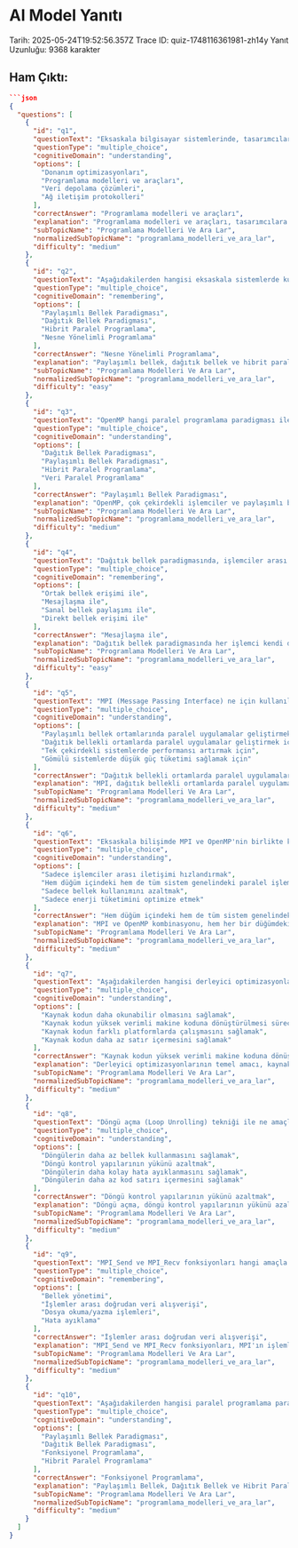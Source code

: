 # AI Model Yanıtı

Tarih: 2025-05-24T19:52:56.357Z
Trace ID: quiz-1748116361981-zh14y
Yanıt Uzunluğu: 9368 karakter

## Ham Çıktı:
```json
```json
{
  "questions": [
    {
      "id": "q1",
      "questionText": "Eksaskala bilgisayar sistemlerinde, tasarımcılara yüksek hesaplama gücünü kullanmaları için köprü görevi gören temel unsur aşağıdakilerden hangisidir?",
      "questionType": "multiple_choice",
      "cognitiveDomain": "understanding",
      "options": [
        "Donanım optimizasyonları",
        "Programlama modelleri ve araçları",
        "Veri depolama çözümleri",
        "Ağ iletişim protokolleri"
      ],
      "correctAnswer": "Programlama modelleri ve araçları",
      "explanation": "Programlama modelleri ve araçları, tasarımcılara eksaskala sistemlerin yüksek hesaplama gücünü kullanabilmeleri için bir köprü görevi görür ve eksaskala bilgisayar sistemleri için kritik bir rol oynar. Bu modeller ve araçlar, karmaşık sistemlerin yönetilmesini ve optimize edilmesini sağlar.",
      "subTopicName": "Programlama Modelleri Ve Ara Lar",
      "normalizedSubTopicName": "programlama_modelleri_ve_ara_lar",
      "difficulty": "medium"
    },
    {
      "id": "q2",
      "questionText": "Aşağıdakilerden hangisi eksaskala sistemlerde kullanılan temel paralel programlama paradigmalarından biri değildir?",
      "questionType": "multiple_choice",
      "cognitiveDomain": "remembering",
      "options": [
        "Paylaşımlı Bellek Paradigması",
        "Dağıtık Bellek Paradigması",
        "Hibrit Paralel Programlama",
        "Nesne Yönelimli Programlama"
      ],
      "correctAnswer": "Nesne Yönelimli Programlama",
      "explanation": "Paylaşımlı bellek, dağıtık bellek ve hibrit paralel programlama, eksaskala sistemlerde kullanılan temel paralel programlama paradigmalarıdır. Nesne yönelimli programlama ise bir programlama yaklaşımıdır, paralelleştirme paradigması değildir.",
      "subTopicName": "Programlama Modelleri Ve Ara Lar",
      "normalizedSubTopicName": "programlama_modelleri_ve_ara_lar",
      "difficulty": "easy"
    },
    {
      "id": "q3",
      "questionText": "OpenMP hangi paralel programlama paradigması ile daha yakından ilişkilidir?",
      "questionType": "multiple_choice",
      "cognitiveDomain": "understanding",
      "options": [
        "Dağıtık Bellek Paradigması",
        "Paylaşımlı Bellek Paradigması",
        "Hibrit Paralel Programlama",
        "Veri Paralel Programlama"
      ],
      "correctAnswer": "Paylaşımlı Bellek Paradigması",
      "explanation": "OpenMP, çok çekirdekli işlemciler ve paylaşımlı bellek mimarileri ile paralel uygulamalar geliştirmek için kullanılır. Mevcut koda direktifler ekleyerek uygulama geliştirmeyi kolaylaştırır ve düşük iletişim gecikmesi avantajı sunar.",
      "subTopicName": "Programlama Modelleri Ve Ara Lar",
      "normalizedSubTopicName": "programlama_modelleri_ve_ara_lar",
      "difficulty": "medium"
    },
    {
      "id": "q4",
      "questionText": "Dağıtık bellek paradigmasında, işlemciler arası veri değişimi nasıl sağlanır?",
      "questionType": "multiple_choice",
      "cognitiveDomain": "remembering",
      "options": [
        "Ortak bellek erişimi ile",
        "Mesajlaşma ile",
        "Sanal bellek paylaşımı ile",
        "Direkt bellek erişimi ile"
      ],
      "correctAnswer": "Mesajlaşma ile",
      "explanation": "Dağıtık bellek paradigmasında her işlemci kendi düğümünün belleğine erişir ve veri değişimi mesajlaşma ile sağlanır. MPI (Message Passing Interface) bu paradigmada yaygın olarak kullanılan bir araçtır.",
      "subTopicName": "Programlama Modelleri Ve Ara Lar",
      "normalizedSubTopicName": "programlama_modelleri_ve_ara_lar",
      "difficulty": "easy"
    },
    {
      "id": "q5",
      "questionText": "MPI (Message Passing Interface) ne için kullanılır?",
      "questionType": "multiple_choice",
      "cognitiveDomain": "understanding",
      "options": [
        "Paylaşımlı bellek ortamlarında paralel uygulamalar geliştirmek için",
        "Dağıtık bellekli ortamlarda paralel uygulamalar geliştirmek için",
        "Tek çekirdekli sistemlerde performansı artırmak için",
        "Gömülü sistemlerde düşük güç tüketimi sağlamak için"
      ],
      "correctAnswer": "Dağıtık bellekli ortamlarda paralel uygulamalar geliştirmek için",
      "explanation": "MPI, dağıtık bellekli ortamlarda paralel uygulamalar geliştirmek için kullanılır. Eksaskala sistemlerde bağımsız işlemciler arasında veri alışverişi ve paralel görev koordinasyonu sağlar. MPI, işlemler arasında doğrudan veri alışverişi sağlayan point-to-point iletişim mekanizmaları sunar.",
      "subTopicName": "Programlama Modelleri Ve Ara Lar",
      "normalizedSubTopicName": "programlama_modelleri_ve_ara_lar",
      "difficulty": "medium"
    },
    {
      "id": "q6",
      "questionText": "Eksaskala bilişimde MPI ve OpenMP'nin birlikte kullanılmasının temel amacı nedir?",
      "questionType": "multiple_choice",
      "cognitiveDomain": "understanding",
      "options": [
        "Sadece işlemciler arası iletişimi hızlandırmak",
        "Hem düğüm içindeki hem de tüm sistem genelindeki paralel işlemleri verimli bir şekilde yapmak",
        "Sadece bellek kullanımını azaltmak",
        "Sadece enerji tüketimini optimize etmek"
      ],
      "correctAnswer": "Hem düğüm içindeki hem de tüm sistem genelindeki paralel işlemleri verimli bir şekilde yapmak",
      "explanation": "MPI ve OpenMP kombinasyonu, hem her bir düğümdeki paralel işlem hem de tüm sistem genelindeki paralel işlemlerin verimli bir şekilde yapılmasını sağlar. MPI, işlemler arası iletişim sağlarken, OpenMP, düğüm içindeki paralellikten faydalanarak paralelleme verimliliğini artırır.",
      "subTopicName": "Programlama Modelleri Ve Ara Lar",
      "normalizedSubTopicName": "programlama_modelleri_ve_ara_lar",
      "difficulty": "medium"
    },
    {
      "id": "q7",
      "questionText": "Aşağıdakilerden hangisi derleyici optimizasyonlarının temel amaçlarından biridir?",
      "questionType": "multiple_choice",
      "cognitiveDomain": "understanding",
      "options": [
        "Kaynak kodun daha okunabilir olmasını sağlamak",
        "Kaynak kodun yüksek verimli makine koduna dönüştürülmesi sürecini iyileştirmek",
        "Kaynak kodun farklı platformlarda çalışmasını sağlamak",
        "Kaynak kodun daha az satır içermesini sağlamak"
      ],
      "correctAnswer": "Kaynak kodun yüksek verimli makine koduna dönüştürülmesi sürecini iyileştirmek",
      "explanation": "Derleyici optimizasyonlarının temel amacı, kaynak kodun yüksek verimli makine koduna dönüştürülmesi sürecidir. Eksaskala sistemlerde bu, hesaplama verimliliğini artırmak ve bellek erişim gecikmesini azaltmak anlamına gelir.",
      "subTopicName": "Programlama Modelleri Ve Ara Lar",
      "normalizedSubTopicName": "programlama_modelleri_ve_ara_lar",
      "difficulty": "medium"
    },
    {
      "id": "q8",
      "questionText": "Döngü açma (Loop Unrolling) tekniği ile ne amaçlanır?",
      "questionType": "multiple_choice",
      "cognitiveDomain": "understanding",
      "options": [
        "Döngülerin daha az bellek kullanmasını sağlamak",
        "Döngü kontrol yapılarının yükünü azaltmak",
        "Döngülerin daha kolay hata ayıklanmasını sağlamak",
        "Döngülerin daha az kod satırı içermesini sağlamak"
      ],
      "correctAnswer": "Döngü kontrol yapılarının yükünü azaltmak",
      "explanation": "Döngü açma, döngü kontrol yapılarının yükünü azaltmayı amaçlayan bir derleyici optimizasyon tekniğidir. Birden fazla iterasyon tek bir döngüde açılır ve bu da işlemcinin birden fazla talimatı aynı anda çalıştırmasını mümkün kılar.",
      "subTopicName": "Programlama Modelleri Ve Ara Lar",
      "normalizedSubTopicName": "programlama_modelleri_ve_ara_lar",
      "difficulty": "medium"
    },
    {
      "id": "q9",
      "questionText": "MPI_Send ve MPI_Recv fonksiyonları hangi amaçla kullanılır?",
      "questionType": "multiple_choice",
      "cognitiveDomain": "remembering",
      "options": [
        "Bellek yönetimi",
        "İşlemler arası doğrudan veri alışverişi",
        "Dosya okuma/yazma işlemleri",
        "Hata ayıklama"
      ],
      "correctAnswer": "İşlemler arası doğrudan veri alışverişi",
      "explanation": "MPI_Send ve MPI_Recv fonksiyonları, MPI'ın işlemler arasında doğrudan veri alışverişi sağlayan point-to-point iletişim mekanizmalarındandır. Bu fonksiyonlar, dağıtık bellekli sistemlerde veri transferini sağlamak için kullanılır.",
      "subTopicName": "Programlama Modelleri Ve Ara Lar",
      "normalizedSubTopicName": "programlama_modelleri_ve_ara_lar",
      "difficulty": "medium"
    },
    {
      "id": "q10",
      "questionText": "Aşağıdakilerden hangisi paralel programlama paradigması değildir?",
      "questionType": "multiple_choice",
      "cognitiveDomain": "understanding",
      "options": [
        "Paylaşımlı Bellek Paradigması",
        "Dağıtık Bellek Paradigması",
        "Fonksiyonel Programlama",
        "Hibrit Paralel Programlama"
      ],
      "correctAnswer": "Fonksiyonel Programlama",
      "explanation": "Paylaşımlı Bellek, Dağıtık Bellek ve Hibrit Paralel Programlama, paralel programlama paradigmalarıdır. Fonksiyonel Programlama ise bir programlama stilidir ve paralellik ile doğrudan ilişkili değildir.",
      "subTopicName": "Programlama Modelleri Ve Ara Lar",
      "normalizedSubTopicName": "programlama_modelleri_ve_ara_lar",
      "difficulty": "medium"
    }
  ]
}
```
```
